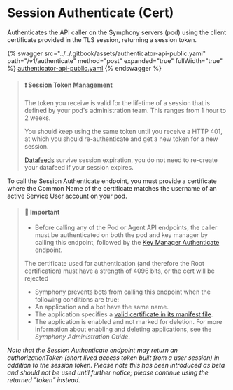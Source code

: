 # Session Authenticate (Cert)

Authenticates the API caller on the Symphony servers (pod) using the client certificate provided in the TLS session, returning a session token.

{% swagger src="../../.gitbook/assets/authenticator-api-public.yaml" path="/v1/authenticate" method="post" expanded="true" fullWidth="true" %}
[authenticator-api-public.yaml](../../.gitbook/assets/authenticator-api-public.yaml)
{% endswagger %}

> #### ❗️ Session Token Management
>
> The token you receive is valid for the lifetime of a session that is defined by your pod's administration team. This ranges from 1 hour to 2 weeks.
>
> You should keep using the same token until you receive a HTTP 401, at which you should re-authenticate and get a new token for a new session.
>
> [Datafeeds](../datafeed/) survive session expiration, you do not need to re-create your datafeed if your session expires.

To call the Session Authenticate endpoint, you must provide a certificate where the Common Name of the certificate matches the username of an active Service User account on your pod.

> #### 🚧 Important
>
> * Before calling any of the Pod or Agent API endpoints, the caller must be authenticated on both the pod and key manager by calling this endpoint, followed by the [Key Manager Authenticate](rsa-key-manager-authenticate.md) endpoint.
>
> The certificate used for authentication (and therefore the Root certification) must have a strength of 4096 bits, or the cert will be rejected
>
> * Symphony prevents bots from calling this endpoint when the following conditions are true:
> * An application and a bot have the same name.
> * The application specifies a [valid certificate in its manifest file](https://docs.developers.symphony.com/building-extension-applications-on-symphony/app-configuration/application-manifest-bundle-file-reference).
> * The application is enabled and not marked for deletion. For more information about enabling and deleting applications, see the _Symphony Administration Guide_.

_Note that the Session Authenticate endpoint may return an authorizationToken (short lived access token built from a user session) in addition to the session token. Please note this has been introduced as beta and should not be used until further notice; please continue using the returned "token" instead._
